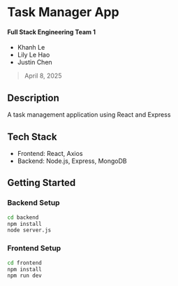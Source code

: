 # Task Manager App
#### Full Stack Engineering Team 1
- Khanh Le
- Lily Le Hao
- Justin Chen
> April 8, 2025

## Description
A task management application using React and Express

## Tech Stack
- Frontend: React, Axios
- Backend: Node.js, Express, MongoDB

## Getting Started

### Backend Setup
```bash
cd backend
npm install
node server.js
```

### Frontend Setup
```bash
cd frontend
npm install
npm run dev
```
